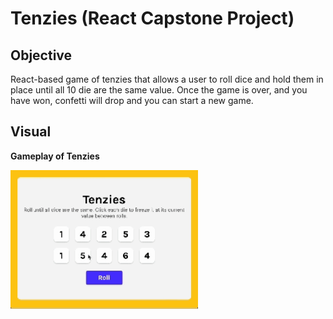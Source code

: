 # Tenzies (React Capstone Project)

## Objective
React-based game of tenzies that allows a user to roll dice and hold them in place until all 10 die are the same value. Once the game is over, and you have won, confetti will drop and you can start a new game.

## Visual

**Gameplay of Tenzies**

<img src='./tenzies.gif' width='300'>
